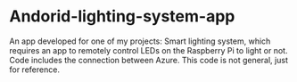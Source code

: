 # Andorid-lighting-system-app
An app developed for one of my projects: Smart lighting system, which requires an app to remotely control LEDs on the Raspberry Pi to light or not. Code includes the connection between Azure. This code is not general, just for reference.
